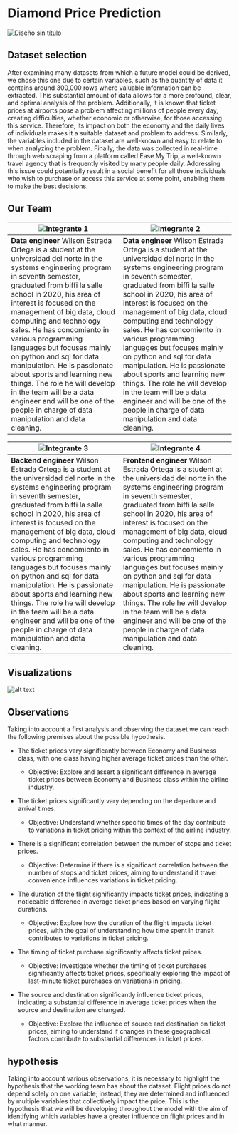 # Diamond Price Prediction

![Diseño sin título](https://github.com/wilsone24/Optimization-Project/assets/118389840/847f4541-c72a-4333-ae88-c49bf9192372)


## Dataset selection

After examining many datasets from which a future model could be derived, we chose this one due to certain variables, such as the quantity of data it contains around 300,000 rows where valuable information can be extracted. This substantial amount of data allows for a more profound, clear, and optimal analysis of the problem. Additionally, it is known that ticket prices at airports pose a problem affecting millions of people every day, creating difficulties, whether economic or otherwise, for those accessing this service. Therefore, its impact on both the economy and the daily lives of individuals makes it a suitable dataset and problem to address. Similarly, the variables included in the dataset are well-known and easy to relate to when analyzing the problem. Finally, the data was collected in real-time through web scraping from a platform called Ease My Trip, a well-known travel agency that is frequently visited by many people daily. Addressing this issue could potentially result in a social benefit for all those individuals who wish to purchase or access this service at some point, enabling them to make the best decisions.

## Our Team

| ![Integrante 1](https://github.com/wilsone24/Optimization-Project/assets/118389840/1ad141ba-4520-4d3e-add6-724df3f272ce)  | ![Integrante 2](https://github.com/wilsone24/Optimization-Project/assets/118389840/1ad141ba-4520-4d3e-add6-724df3f272ce)  |
| --- | --- |
| **Data engineer**  Wilson Estrada Ortega is a student at the universidad del norte in the systems engineering program in seventh semester, graduated from biffi la salle school in 2020, his area of interest is focused on the management of big data, cloud computing and technology sales. He has concomiento in various programming languages but focuses mainly on python and sql for data manipulation. He is passionate about sports and learning new things. The role he will develop in the team will be a data engineer and will be one of the people in charge of data manipulation and data cleaning. | **Data engineer** Wilson Estrada Ortega is a student at the universidad del norte in the systems engineering program in seventh semester, graduated from biffi la salle school in 2020, his area of interest is focused on the management of big data, cloud computing and technology sales. He has concomiento in various programming languages but focuses mainly on python and sql for data manipulation. He is passionate about sports and learning new things. The role he will develop in the team will be a data engineer and will be one of the people in charge of data manipulation and data cleaning. |

| ![Integrante 3](https://github.com/wilsone24/Optimization-Project/assets/118389840/1ad141ba-4520-4d3e-add6-724df3f272ce)  | ![Integrante 4](https://github.com/wilsone24/Optimization-Project/assets/118389840/1ad141ba-4520-4d3e-add6-724df3f272ce)  |
| --- | --- |
| **Backend engineer** Wilson Estrada Ortega is a student at the universidad del norte in the systems engineering program in seventh semester, graduated from biffi la salle school in 2020, his area of interest is focused on the management of big data, cloud computing and technology sales. He has concomiento in various programming languages but focuses mainly on python and sql for data manipulation. He is passionate about sports and learning new things. The role he will develop in the team will be a data engineer and will be one of the people in charge of data manipulation and data cleaning. | **Frontend engineer** Wilson Estrada Ortega is a student at the universidad del norte in the systems engineering program in seventh semester, graduated from biffi la salle school in 2020, his area of interest is focused on the management of big data, cloud computing and technology sales. He has concomiento in various programming languages but focuses mainly on python and sql for data manipulation. He is passionate about sports and learning new things. The role he will develop in the team will be a data engineer and will be one of the people in charge of data manipulation and data cleaning. |


## Visualizations


![alt text](image.png)


## Observations

Taking into account a first analysis and observing the dataset we can reach the following premises about the possible hypothesis.

- The ticket prices vary significantly between Economy and Business class, with one class having higher average ticket prices than the other.

  - Objective: Explore and assert a significant difference in average ticket prices between Economy and Business class within the airline industry.


- The ticket prices significantly vary depending on the departure and arrival times.

  - Objective: Understand whether specific times of the day contribute to variations in ticket pricing within the context of the airline industry.


- There is a significant correlation between the number of stops and ticket prices.

  - Objective: Determine if there is a significant correlation between the number of stops and ticket prices, aiming to understand if travel convenience influences variations in ticket pricing.

- The duration of the flight significantly impacts ticket prices, indicating a noticeable difference in average ticket prices based on varying flight durations.

  - Objective: Explore how the duration of the flight impacts ticket prices, with the goal of understanding how time spent in transit contributes to variations in ticket pricing.

- The timing of ticket purchase significantly affects ticket prices.

  - Objective: Investigate whether the timing of ticket purchases significantly affects ticket prices, specifically exploring the impact of last-minute ticket purchases on variations in pricing.

- The source and destination significantly influence ticket prices, indicating a substantial difference in average ticket prices when the source and destination are changed.

  - Objective: Explore the influence of source and destination on ticket prices, aiming to understand if changes in these geographical factors contribute to substantial differences in ticket prices.


## hypothesis

Taking into account various observations, it is necessary to highlight the hypothesis that the working team has about the dataset.
Flight prices do not depend solely on one variable; instead, they are determined and influenced by multiple variables that collectively impact the price.
This is the hypothesis that we will be developing throughout the model with the aim of identifying which variables have a greater influence on flight prices and in what manner.

